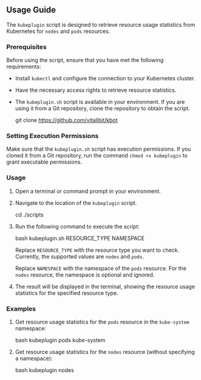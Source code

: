## Usage Guide

The `kubeplugin` script is designed to retrieve resource usage statistics from Kubernetes for `nodes` and `pods` resources.

### Prerequisites

Before using the script, ensure that you have met the following requirements:

-   Install `kubectl` and configure the connection to your Kubernetes cluster.
-   Have the necessary access rights to retrieve resource statistics.
-   The `kubeplugin.sh` script is available in your environment. If you are using it from a Git repository, clone the repository to obtain the script.

    git clone https://github.com/vitalibit/kbot

### Setting Execution Permissions

Make sure that the `kubeplugin.sh` script has execution permissions. If you cloned it from a Git repository, run the command `chmod +x kubeplugin` to grant executable permissions.

### Usage

1.  Open a terminal or command prompt in your environment.
    
2.  Navigate to the location of the `kubeplugin` script.

    cd ./scripts
    
4.  Run the following command to execute the script:
    
    bash kubeplugin.sh RESOURCE_TYPE NAMESPACE 
    
    Replace `RESOURCE_TYPE` with the resource type you want to check. Currently, the supported values are `nodes` and `pods`.
    
    Replace `NAMESPACE` with the namespace of the `pods` resource. For the `nodes` resource, the namespace is optional and ignored.
    
5.  The result will be displayed in the terminal, showing the resource usage statistics for the specified resource type.
    

### Examples

1.  Get resource usage statistics for the `pods` resource in the `kube-system` namespace:
    
    bash kubeplugin pods kube-system 
    
2.  Get resource usage statistics for the `nodes` resource (without specifying a namespace):

    bash kubeplugin nodes
 
